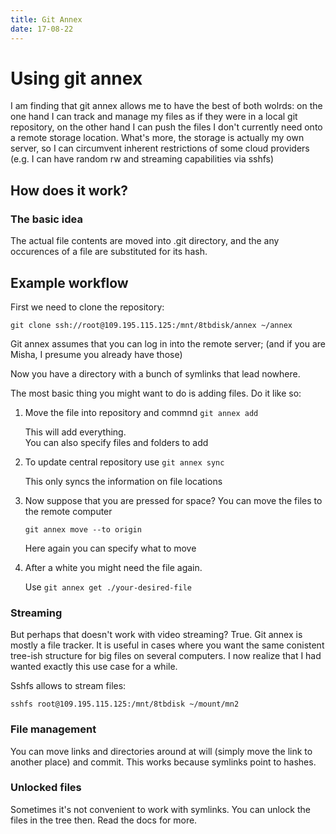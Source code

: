 ```yaml
---
title: Git Annex
date: 17-08-22
---
```


# Using git annex

I am finding that git annex allows me to have the best of both wolrds: on the
one hand I can track and manage my files as if they were in a local git
repository, on the other hand I can push the files I don't currently need onto
a remote storage location. What's more, the storage is actually my own
server, so I can circumvent inherent restrictions of some cloud providers
(e.g. I can have random rw and streaming capabilities via sshfs)

## How does it work?

### The basic idea

The actual file contents are moved into .git directory, and the any occurences of a file are substituted for its hash.

## Example workflow

First we need to clone the repository: 

```
git clone ssh://root@109.195.115.125:/mnt/8tbdisk/annex ~/annex
```

Git annex assumes that you can log in into the remote server; (and if you are
Misha, I presume you already have those)

Now you have a directory with a bunch of symlinks that lead nowhere. 

The most basic thing you might want to do is adding files. Do it like so:

1. Move the file into repository and commnd `git annex add` 

   This will add everything.  
   You can also specify files and folders to add

2. To update central repository use `git annex sync`

   This only syncs the information on file locations

3. Now suppose that you are pressed for space? You can move the files to the
   remote computer

   `git annex move --to origin`

   Here again you can specify what to move
  
4. After a white you might need the file again.
   
   Use `git annex get ./your-desired-file`

### Streaming 

But perhaps that doesn't work with video streaming? True. Git annex is mostly a
file tracker. It is useful in cases where you want the same conistent tree-ish
structure for big files on several computers. I now realize that I had wanted
exactly this use case for a while.

Sshfs allows to stream files:

```
sshfs root@109.195.115.125:/mnt/8tbdisk ~/mount/mn2
```

### File management

You can move links and directories around at will (simply move the link to
another place) and commit. This works because symlinks point to hashes. 

### Unlocked files

Sometimes it's not convenient to work with symlinks. You can unlock the files
in the tree then. Read the docs for more.
